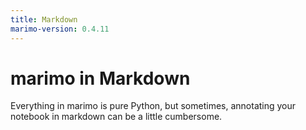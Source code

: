 ```yaml
---
title: Markdown
marimo-version: 0.4.11
---
```


# marimo in Markdown

Everything in marimo is pure Python, but sometimes, annotating your notebook
in markdown can be a little cumbersome.
